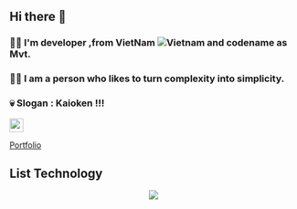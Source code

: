 ## Hi there 👋
### 🙋‍♂️ I'm developer ,from VietNam ![Vietnam](https://raw.githubusercontent.com/stevenrskelton/flag-icon/master/png/16/country-4x3/vn.png "Vietnam") and codename as Mvt.
### 💁‍♂️ I am a person who likes to turn complexity into simplicity.
### 💀 Slogan : Kaioken !!!
<div style ="display:inline-block">
  <img width="24" height="24" src="https://github.com/user-attachments/assets/70b4861b-162d-4372-bd3b-6f4ee86643a1">
  <a href="">
  
</div>

[](https://www.facebook.com/sieuphammaitien594)



[Portfolio](https://mvtvn78.github.io/My_Portfolio/)
## List Technology
<p align="center">
  <img  src="https://i.gifer.com/7GW5.gif">
</p>


